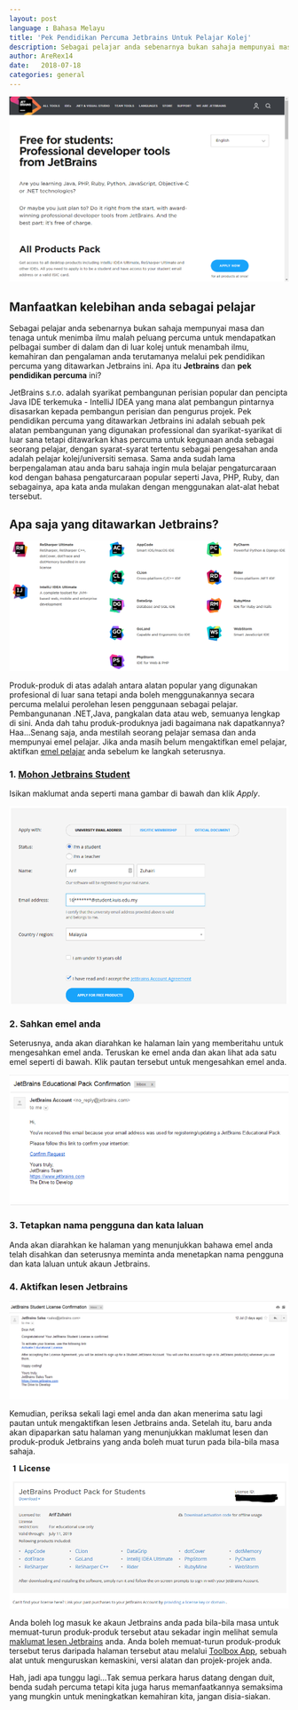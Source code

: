 ```yaml
---
layout: post
language : Bahasa Melayu
title: 'Pek Pendidikan Percuma Jetbrains Untuk Pelajar Kolej'
description: Sebagai pelajar anda sebenarnya bukan sahaja mempunyai masa dan tenaga untuk menimba ilmu malah peluang percuma untuk mendapatkan pelbagai sumber di dalam dan di luar kolej untuk menambah ilmu, kemahiran dan pengalaman anda terutamanya melalui pek pendidikan percuma yang ditawarkan Jetbrains ini. Apa itu Jetbrains dan pek pendidikan percuma ini?
author: AreRex14
date:   2018-07-18
categories: general
---
```


![Pek Jetbrains untuk pelajar](/assets/img/jetbrains-for-student-husnikamil.png)

## Manfaatkan kelebihan anda sebagai pelajar

Sebagai pelajar anda sebenarnya bukan sahaja mempunyai masa dan tenaga untuk menimba ilmu malah peluang percuma untuk mendapatkan pelbagai sumber di dalam dan di luar kolej untuk menambah ilmu, kemahiran dan pengalaman anda terutamanya melalui pek pendidikan percuma yang ditawarkan Jetbrains ini. Apa itu **Jetbrains** dan **pek pendidikan percuma** ini?

JetBrains s.r.o. adalah syarikat pembangunan perisian popular dan pencipta Java IDE terkemuka - IntelliJ IDEA yang mana alat pembangun pintarnya disasarkan kepada pembangun perisian dan pengurus projek. Pek pendidikan percuma yang ditawarkan Jetbrains ini adalah sebuah pek alatan pembangunan yang digunakan professional dan syarikat-syarikat di luar sana tetapi ditawarkan khas percuma untuk kegunaan anda sebagai seorang pelajar, dengan syarat-syarat tertentu sebagai pengesahan anda adalah pelajar kolej/universiti semasa. Sama anda sudah lama berpengalaman atau anda baru sahaja ingin mula belajar pengaturcaraan kod dengan bahasa pengaturcaraan popular seperti Java, PHP, Ruby, dan sebagainya, apa kata anda mulakan dengan menggunakan alat-alat hebat tersebut.

## Apa saja yang ditawarkan Jetbrains? 

![Produk-produk Jetbrains](/assets/img/jetbrains-product-pack.PNG)

Produk-produk di atas adalah antara alatan popular yang digunakan profesional di luar sana tetapi anda boleh menggunakannya secara percuma melalui perolehan lesen penggunaan sebagai pelajar. Pembangunanan .NET,Java, pangkalan data atau web, semuanya lengkap di sini. Anda dah tahu produk-produknya jadi bagaimana nak dapatkannya? Haa...Senang saja, anda mestilah seorang pelajar semasa dan anda mempunyai emel pelajar. Jika anda masih belum mengaktifkan emel pelajar, aktifkan [emel pelajar](http://fstm.kuis.edu.my/blog/akaun-emel-pelajar/) anda sebelum ke langkah seterusnya.

### 1. [Mohon Jetbrains Student](https://www.jetbrains.com/student/)

Isikan maklumat anda seperti mana gambar di bawah dan klik _Apply_.

![Mohon JetBrains](/assets/img/apply-jetbrains-student.PNG)

### 2. Sahkan emel anda

Seterusnya, anda akan diarahkan ke halaman lain yang memberitahu untuk mengesahkan emel anda. Teruskan ke emel anda dan akan lihat ada satu emel seperti di bawah. Klik pautan tersebut untuk mengesahkan emel anda.

![Sahkan emel](/assets/img/receive-email-1.PNG)

### 3. Tetapkan nama pengguna dan kata laluan

Anda akan diarahkan ke halaman yang menunjukkan bahawa emel anda telah disahkan dan seterusnya meminta anda menetapkan nama pengguna dan kata laluan untuk akaun Jetbrains. 

### 4. Aktifkan lesen Jetbrains

![Emel pengaktifan lesen Jetbrains](/assets/img/receive-email-2.PNG)

Kemudian, periksa sekali lagi emel anda dan akan menerima satu lagi pautan untuk mengaktifkan lesen Jetbrains anda. Setelah itu, baru anda akan dipaparkan satu halaman yang menunjukkan maklumat lesen dan produk-produk Jetbrains yang anda boleh muat turun pada bila-bila masa sahaja.

![Lesen dan produk Jetbrains](/assets/img/jetbrains-license.PNG)

Anda boleh log masuk ke akaun Jetbrains anda pada bila-bila masa untuk memuat-turun produk-produk tersebut atau sekadar ingin melihat semula [maklumat lesen Jetbrains](https://account.jetbrains.com/licenses) anda. Anda boleh memuat-turun produk-produk tersebut terus daripada halaman tersebut atau melalui [Toolbox App](https://www.jetbrains.com/toolbox/app/), sebuah alat untuk menguruskan kemaskini, versi alatan dan projek-projek anda.

Hah, jadi apa tunggu lagi...Tak semua perkara harus datang dengan duit, benda sudah percuma tetapi kita juga harus memanfaatkannya semaksima yang mungkin untuk meningkatkan kemahiran kita, jangan disia-siakan.
